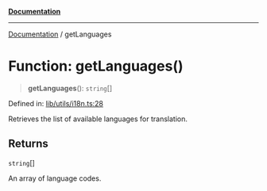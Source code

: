 [**Documentation**](../README.md)

***

[Documentation](../README.md) / getLanguages

# Function: getLanguages()

> **getLanguages**(): `string`[]

Defined in: [lib/utils/i18n.ts:28](https://github.com/aldesgroup/goaldn/blob/6a7943d02984b1a6b41d76a3a483a1484b644076/lib/utils/i18n.ts#L28)

Retrieves the list of available languages for translation.

## Returns

`string`[]

An array of language codes.
